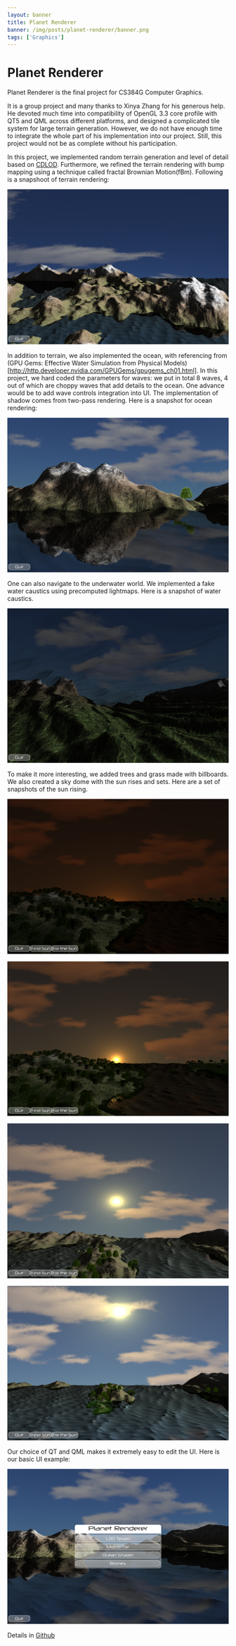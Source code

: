 ```yaml
---
layout: banner
title: Planet Renderer
banner: /img/posts/planet-renderer/banner.png
tags: ['Graphics']
---
```


Planet Renderer
=================

Planet Renderer is the final project for CS384G Computer Graphics.

It is a group project and many thanks to Xinya Zhang for his generous help. He devoted much time into compatibility of OpenGL 3.3 core profile with QT5 and QML across different platforms, and designed a complicated tile system for large terrain generation. However, we do not have enough time to integrate the whole part of his implementation into our project. Still, this project would not be as complete without his participation.

In this project, we implemented random terrain generation and level of detail based on [CDLOD](http://www.vertexasylum.com/downloads/cdlod/cdlod_latest.pdf).
Furthermore, we refined the terrain rendering with bump mapping using a technique called fractal Brownian Motion(fBm). Following is a snapshoot of terrain rendering:
 
![CDLOD Terrain](/img/posts/planet-renderer/snapshot6.png)

In addition to terrain, we also implemented the ocean, with referencing from (GPU Gems: Effective Water Simulation from Physical Models)[http://http.developer.nvidia.com/GPUGems/gpugems_ch01.html]. In this project, we hard coded the parameters for waves: we put in total 8 waves, 4 out of which are choppy waves that add details to the ocean. One advance would be to add wave controls integration into UI. The implementation of shadow comes from two-pass rendering. Here is a snapshot for ocean rendering:

![Ocean](/img/posts/planet-renderer/snapshot5.png)

One can also navigate to the underwater world. We implemented a fake water caustics using precomputed lightmaps. Here is a snapshot of water caustics.

![Caustics](/img/posts/planet-renderer/snapshot7.png)

To make it more interesting, we added trees and grass made with billboards. We also created a sky dome with the sun rises and sets. Here are a set of snapshots of the sun rising.

![Sun Rising](/img/posts/planet-renderer/snapshot9.png)

![Sun Rising](/img/posts/planet-renderer/snapshot10.png)

![Sun Rising](/img/posts/planet-renderer/snapshot11.png)

![Sun Rising](/img/posts/planet-renderer/snapshot12.png)

Our choice of QT and QML makes it extremely easy to edit the UI. Here is our basic UI example:

![UI](/img/posts/planet-renderer/snapshot8.png)

Details in [Github](https://github.com/tycheng/PlanetRenderer)
